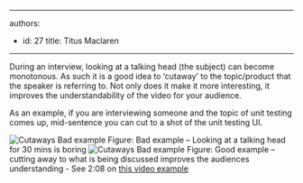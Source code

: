 

---
authors:
  - id: 27
    title: Titus Maclaren
---




<span class='intro'> <p>During an interview, looking at a talking head (the subject) can become monotonous. As such it is a good idea to ‘cutaway’ to the topic/product that the speaker is referring to. Not only does it make it more interesting, it improves the understandability of the video for your audience.</p> </span>

<p>As an example, if you are interviewing someone and the topic of unit testing comes up, mid-sentence you can cut to a shot of the unit testing UI.</p>
<img class="ms-rteCustom-ImageArea" alt="Cutaways Bad example" src="/DesignandPresentation/RulesToBetterVideoRecording/PublishingImages/cutaways-bad-example.jpg" /> <span class="ms-rteCustom-FigureBad">Figure&#58; Bad example – Looking at a talking head for 30 mins is boring</span> <img class="ms-rteCustom-ImageArea" alt="Cutaways  Bad example" src="/DesignandPresentation/RulesToBetterVideoRecording/PublishingImages/cutaways-good-example.jpg" /> <span class="ms-rteCustom-FigureGood">Figure&#58; Good example – cutting away to what is being discussed improves the audiences understanding - See 2&#58;08 on <a href="http&#58;//www.youtube.com/watch?v=cxKe6NDicBE" target="_blank">this video example</a></span>


